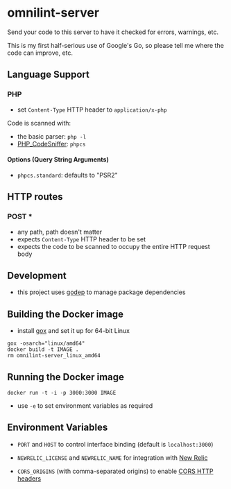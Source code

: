 # omnilint-server

Send your code to this server to have it checked for errors, warnings, etc.

This is my first half-serious use of Google's Go, so please tell me where the
code can improve, etc.

## Language Support

### PHP

- set `Content-Type` HTTP header to `application/x-php`

Code is scanned with:

- the basic parser: `php -l`
- [PHP_CodeSniffer](https://github.com/squizlabs/PHP_CodeSniffer): `phpcs`

#### Options (Query String Arguments)

- `phpcs.standard`: defaults to "PSR2"

## HTTP routes

### POST *

- any path, path doesn't matter
- expects `Content-Type` HTTP header to be set
- expects the code to be scanned to occupy the entire HTTP request body

## Development

- this project uses [godep](https://github.com/tools/godep) to manage
  package dependencies

## Building the Docker image

- install [gox](https://github.com/mitchellh/gox) and set it up for 64-bit Linux

```shell
gox -osarch="linux/amd64"
docker build -t IMAGE .
rm omnilint-server_linux_amd64
```

## Running the Docker image

```shell
docker run -t -i -p 3000:3000 IMAGE
```

- use `-e` to set environment variables as required

## Environment Variables

- `PORT` and `HOST` to control interface binding (default is `localhost:3000`)

- `NEWRELIC_LICENSE` and `NEWRELIC_NAME` for integration with [New Relic](http://newrelic.com/)

- `CORS_ORIGINS` (with comma-separated origins) to enable [CORS HTTP headers](http://www.html5rocks.com/en/tutorials/cors/)
